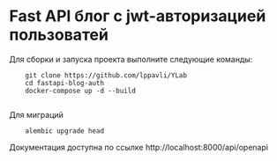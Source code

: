 # Fast API блог с jwt-авторизацией пользоватей

Для сборки и запуска проекта выполните следующие команды:
```
    git clone https://github.com/lppavli/YLab
    cd fastapi-blog-auth
    docker-compose up -d --build
    
```
Для миграций
```
    alembic upgrade head
```
Документация доступна по ссылке
http://localhost:8000/api/openapi
